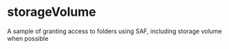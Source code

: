 # storageVolume
A sample of granting access to folders using SAF, including storage volume when possible

